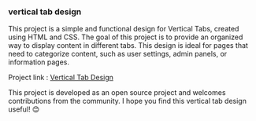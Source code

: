 <h3>vertical tab design</h3>
<p>This project is a simple and functional design for Vertical Tabs, created using HTML and CSS. The goal of this project is to provide an organized way to display content in different tabs. This design is ideal for pages that need to categorize content, such as user settings, admin panels, or information pages.</p>
Project link : <a href="">Vertical Tab Design</a>
<p>This project is developed as an open source project and welcomes contributions from the community. I hope you find this vertical tab design useful! 😊</p>
